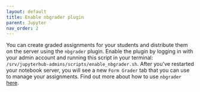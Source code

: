 ```yaml
---
layout: default
title: Enable nbgrader plugin 
parent: Jupyter
nav_order: 2
---
```


You can create graded assignments for your students and distribute them on the server
using the `nbgrader` plugin. Enable the plugin by logging in with your admin account and
running this script in your terminal: `/srv/jupyterhub-admins/scripts/enable_nbgrader.sh`.
After you've restarted your notebook server, you will see a new `Form Grader` tab that you can use to manage
your assignments.
Find out more about how to use `nbgrader` [here](https://nbgrader.readthedocs.io/en/stable/).
